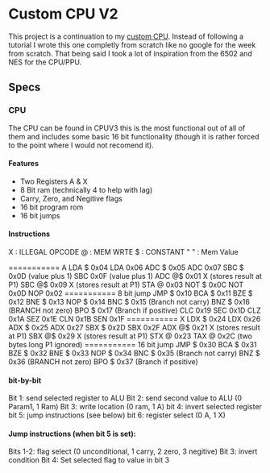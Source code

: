 # Custom CPU V2

This project is a continuation to my [custom CPU](https://github.com/KingstumusPrime/Custom-CPU-V1/). Instead of following a tutorial I wrote this one completly from scratch like no google for the week from scratch. That being said I took a lot of inspiration from the 6502 and NES for the CPU/PPU.

## Specs

### CPU

The CPU can be found in CPUV3 this is the most functional out of all of them and includes some basic 16 bit functionality (though it is rather forced to the point where I would not recomend it).

#### Features
* Two Registers A & X
* 8 Bit ram (technically 4 to help with lag)
* Carry, Zero, and Negitive flags
* 16 bit program rom
* 16 bit jumps

#### Instructions

X   : ILLEGAL OPCODE
@   : MEM WRTE
$   : CONSTANT
" " : Mem Value

=========== A
LDA $  0x04
LDA    0x06
ADC $  0x05
ADC    0x07
SBC $  0x0D (value plus 1)
SBC    0x0F (value plus 1)
ADC @$ 0x01 X (stores result at P1)
SBC @$ 0x09 X (stores result at P1)
STA @  0x03 
NOT $  0x0C
NOT    0x0D
NOP    0x02
=========== 8 bit jump
JMP $  0x10
BCA $  0x11
BZE $  0x12
BNE $  0x13
NOP $  0x14
BNC $  0x15 (Branch not carry)
BNZ $  0x16 (BRANCH not zero)
BPO $  0x17 (Branch if positive)
CLC    0x19
SEC    0x1D
CLZ    0x1A
SEZ    0x1E
CLN    0x1B
SEN    0x1F
=========== X
LDX $  0x24
LDX    0x26
ADX $  0x25
ADX    0x27
SBX $  0x2D
SBX    0x2F
ADX @$ 0x21 X (stores result at P1)
SBX @$ 0x29 X (stores result at P1)
STX @  0x23 
TAX @  0x2C (two bytes long P1 ignored)
=========== 16 bit jump
JMP $  0x30
BCA $  0x31
BZE $  0x32
BNE $  0x33
NOP $  0x34
BNC $  0x35 (Branch not carry)
BNZ $  0x36 (BRANCH not zero)
BPO $  0x37 (Branch if positive)

#### bit-by-bit

Bit 1: send selected register to ALU
Bit 2: send second value to ALU (0 Param1, 1 Ram)
Bit 3: write location (0 ram, 1 A)
bit 4: invert selected register
bit 5: jump instructions (see below)
bit 6: register select (0 A, 1 X)

#### Jump instructions (when bit 5 is set):

Bits 1-2: flag select (0 unconditional, 1 carry, 2 zero, 3 negitive)
Bit  3: invert condition
Bit  4: Set selected flag to value in bit 3




